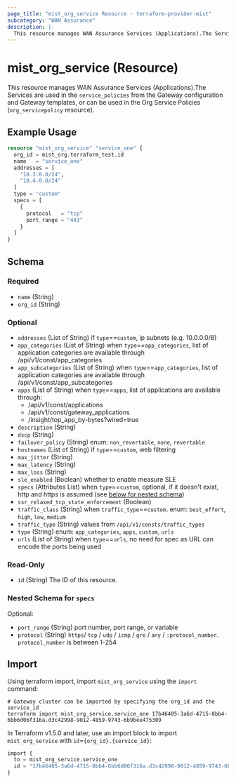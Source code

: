 ```yaml
---
page_title: "mist_org_service Resource - terraform-provider-mist"
subcategory: "WAN Assurance"
description: |-
  This resource manages WAN Assurance Services (Applications).The Services are used in the service_policies from the Gateway configuration and Gateway templates, or can be used in the Org Service Policies (org_servicepolicy resource).
---
```


# mist_org_service (Resource)

This resource manages WAN Assurance Services (Applications).The Services are used in the `service_policies` from the Gateway configuration and Gateway templates, or can be used in the Org Service Policies (`org_servicepolicy` resource).


## Example Usage

```terraform
resource "mist_org_service" "service_one" {
  org_id = mist_org.terraform_test.id
  name   = "service_one"
  addresses = [
    "10.3.0.0/24",
    "10.4.0.0/24"
  ]
  type = "custom"
  specs = [
    {
      protocol   = "tcp"
      port_range = "443"
    }
  ]
}
```

<!-- schema generated by tfplugindocs -->
## Schema

### Required

- `name` (String)
- `org_id` (String)

### Optional

- `addresses` (List of String) if `type`==`custom`, ip subnets (e.g. 10.0.0.0/8)
- `app_categories` (List of String) when `type`==`app_categories`, list of application categories are available through /api/v1/const/app_categories
- `app_subcategories` (List of String) when `type`==`app_categories`, list of application categories are available through /api/v1/const/app_subcategories
- `apps` (List of String) when `type`==`apps`, list of applications are available through:
  * /api/v1/const/applications
  * /api/v1/const/gateway_applications
  * /insight/top_app_by-bytes?wired=true
- `description` (String)
- `dscp` (String)
- `failover_policy` (String) enum: `non_revertable`, `none`, `revertable`
- `hostnames` (List of String) if `type`==`custom`, web filtering
- `max_jitter` (String)
- `max_latency` (String)
- `max_loss` (String)
- `sle_enabled` (Boolean) whether to enable measure SLE
- `specs` (Attributes List) when `type`==`custom`, optional, if it doesn't exist, http and https is assumed (see [below for nested schema](#nestedatt--specs))
- `ssr_relaxed_tcp_state_enforcement` (Boolean)
- `traffic_class` (String) when `traffic_type`==`custom`. enum: `best_effort`, `high`, `low`, `medium`
- `traffic_type` (String) values from `/api/v1/consts/traffic_types`
- `type` (String) enum: `app_categories`, `apps`, `custom`, `urls`
- `urls` (List of String) when `type`==`urls`, no need for spec as URL can encode the ports being used

### Read-Only

- `id` (String) The ID of this resource.

<a id="nestedatt--specs"></a>
### Nested Schema for `specs`

Optional:

- `port_range` (String) port number, port range, or variable
- `protocol` (String) `https`/ `tcp` / `udp` / `icmp` / `gre` / `any` / `:protocol_number`.
`protocol_number` is between 1-254



## Import
Using terraform import, import `mist_org_service` using the `import` command:
```shell
# Gateway cluster can be imported by specifying the org_id and the service_id
terraform import mist_org_service.service_one 17b46405-3a6d-4715-8bb4-6bb6d06f316a.d3c42998-9012-4859-9743-6b9bee475309
```


In Terraform v1.5.0 and later, use an import block to import `mist_org_service` with `id`=`{org_id}.{service_id}`:

```tf
import {
  to = mist_org_service.service_one
  id = "17b46405-3a6d-4715-8bb4-6bb6d06f316a.d3c42998-9012-4859-9743-6b9bee475309"
}
```